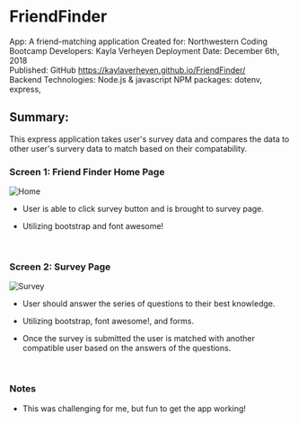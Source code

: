 # FriendFinder
App: A friend-matching application 
Created for: Northwestern Coding Bootcamp 
Developers: Kayla Verheyen 
Deployment Date: December 6th, 2018 \
Published: GitHub <https://kaylaverheyen.github.io/FriendFinder/> \
Backend Technologies: Node.js & javascript
NPM packages: dotenv, express,

## Summary: 
This express application takes user's survey data and compares the data to other user's survery data to match based on their compatability. 

### Screen 1: Friend Finder Home Page

![Home](/images/homepage.png)

* User is able to click survey button and is brought to survey page.

* Utilizing bootstrap and font awesome!

</br>

### Screen 2: Survey Page

![Survey](/images/survey.png)

* User should answer the series of questions to their best knowledge. 

* Utilizing bootstrap, font awesome!, and forms.

* Once the survey is submitted the user is matched with another compatible user based on the answers of the questions.

</br>

### Notes
* This was challenging for me, but fun to get the app working! 